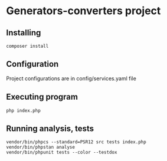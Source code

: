 # Generators-converters project

## Installing

```
composer install
```

## Configuration

Project configurations are in config/services.yaml file

## Executing program

```
php index.php
```

## Running analysis, tests

```
vendor/bin/phpcs --standard=PSR12 src tests index.php
vendor/bin/phpstan analyse
vendor/bin/phpunit tests --color --testdox
```